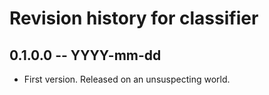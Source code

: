 # Revision history for classifier

## 0.1.0.0  -- YYYY-mm-dd

* First version. Released on an unsuspecting world.
